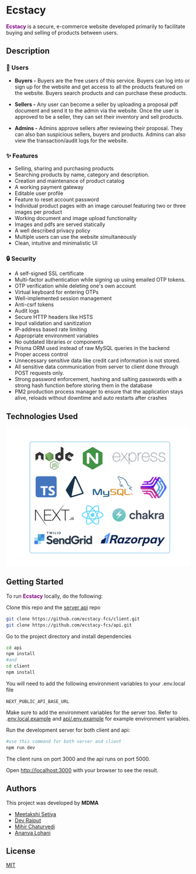 # Ecstacy

<span style="color:purple">**Ecstacy**</span> is a secure, e-commerce website developed primarily to facilitate buying and selling of products between users.

## Description
### :busts_in_silhouette: Users
* **Buyers -** Buyers are the free users of this service. Buyers can log into or sign up for the website and get access to all the products featured on the website. Buyers search products and can purchase these products.

* **Sellers -** Any user can become a seller by uploading a proposal pdf document and send it to the admin via the website. Once the user is approved to be a seller, they can set their inventory and sell products.

* **Admins -** Admins approve sellers after reviewing their proposal. They can also ban suspicious sellers, buyers and products. Admins can also view the transaction/audit logs for the website.

### :sparkles: Features
* Selling, sharing and purchasing products
* Searching products by name, category and description.
* Creation and maintenance of product catalog
* A working payment gateway
* Editable user profile
* Feature to reset account password 
* Individual product pages with an image carousel featuring two or three images per product
* Working document and image upload functionality
* Images and pdfs are served statically
* A well described privacy policy
* Multiple users can use the website simultaneously
* Clean, intuitive and minimalistic UI

### :lock: Security
* A self-signed SSL certificate
* Multi-factor authentication while signing up using emailed OTP tokens.
* OTP verification while deleting one's own account
* Virtual keyboard for entering OTPs
* Well-implemented session management
* Anti-csrf tokens
* Audit logs
* Secure HTTP headers like HSTS
* Input validation and sanitization
* IP-address based rate limiting
* Appropriate environment variables
* No outdated libraries or components
* Prisma ORM used instead of raw MySQL queries in the backend
* Proper access control
* Unnecessary sensitive data like credit card information is not stored. 
* All sensitive data communication from server to client done through POST requests only.
* Strong password enforcement, hashing and salting passwords with a strong hash function before storing them in the database
* PM2 production process manager to ensure that the application stays alive, reloads without downtime and auto restarts after crashes

## Technologies Used
![tech_stack](public/techstack.png)
## Getting Started
To run <span style="color:purple">**Ecstacy**</span> locally, do the following:

Clone this repo and the [server api](https://github.com/ecstacy-fcs/api) repo

```zsh
git clone https://github.com/ecstacy-fcs/client.git
git clone https://github.com/ecstacy-fcs/api.git
```

Go to the project directory and install dependencies
```zsh
cd api
npm install
#and
cd client
npm install
```

You will need to add the following environment variables to your .env.local file

`NEXT_PUBLIC_API_BASE_URL`

Make sure to add the environment variables for the server too. Refer to .[env.local.example](.env.local.example) and [api/.env.example](https://github.com/ecstacy-fcs/api/blob/main/.env.example) for example environment variables.

Run the development server for both client and api:
```zsh
#use this command for both server and client
npm run dev
```
The client runs on port 3000 and the api runs on port 5000.

Open [http://localhost:3000](http://localhost:3000) with your browser to see the result.

## Authors
This project was developed by **MDMA**
* [Meetakshi Setiya](https://www.github.com/meetakshi253)
* [Dev Rajput](https://www.github.com/thesantatitan)
* [Mihir Chaturvedi](https://www.github.com/plibither8)
* [Ananya Lohani](https://www.github.com/ananyalohani)
## License
[MIT](https://choosealicense.com/licenses/mit/)
